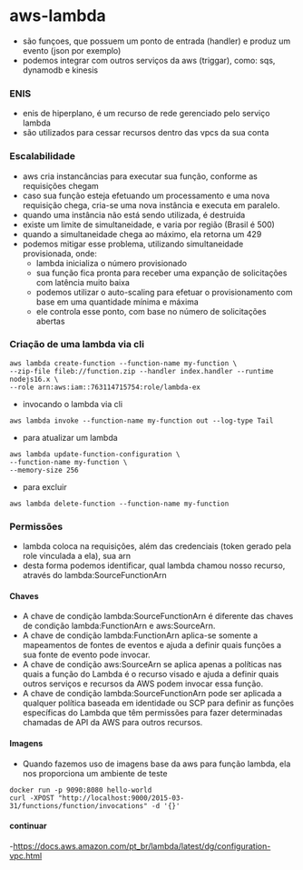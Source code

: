 # aws-lambda
- são funçoes, que possuem um ponto de entrada (handler) e produz um evento (json por exemplo)
- podemos integrar com outros serviços da aws (triggar), como: sqs, dynamodb e kinesis

### ENIS 
- enis de hiperplano, é um recurso de rede gerenciado pelo serviço lambda
- são utilizados para cessar recursos dentro das vpcs da sua conta

### Escalabilidade
- aws cria instancâncias para executar sua função, conforme as requisições chegam
- caso sua função esteja efetuando um processamento e uma nova requisição chega, cria-se uma nova instância e executa em paralelo.
- quando uma instância não está sendo utilizada, é destruida
- existe um limite de simultaneidade, e varia por região (Brasil é 500)
- quando a simultaneidade chega ao máximo, ela retorna um 429
- podemos mitigar esse problema, utilizando simultaneidade provisionada, onde:
  - lambda inicializa o número provisionado
  - sua função fica pronta para receber uma expanção de solicitações com latência muito baixa
  - podemos utilizar o auto-scaling para efetuar o provisionamento com base em uma quantidade mínima e máxima
  - ele controla esse ponto, com base no número de solicitações abertas

### Criação de uma lambda via cli
```
aws lambda create-function --function-name my-function \
--zip-file fileb://function.zip --handler index.handler --runtime nodejs16.x \
--role arn:aws:iam::763114715754:role/lambda-ex
```
- invocando o lambda via cli
```
aws lambda invoke --function-name my-function out --log-type Tail
```
- para atualizar um lambda
```
aws lambda update-function-configuration \
--function-name my-function \
--memory-size 256
```
- para excluir
```
aws lambda delete-function --function-name my-function
```

### Permissões
- lambda coloca na requisições, além das credenciais (token gerado pela role vinculada a ela), sua arn
- desta forma podemos identificar, qual lambda chamou nosso recurso, através do lambda:SourceFunctionArn

#### Chaves
- A chave de condição lambda:SourceFunctionArn é diferente das chaves de condição lambda:FunctionArn e aws:SourceArn. 
- A chave de condição lambda:FunctionArn aplica-se somente a mapeamentos de fontes de eventos e ajuda a definir quais funções a sua fonte de evento pode invocar. 
- A chave de condição aws:SourceArn se aplica apenas a políticas nas quais a função do Lambda é o recurso visado e ajuda a definir quais outros serviços e recursos da AWS podem invocar essa função. 
- A chave de condição lambda:SourceFunctionArn pode ser aplicada a qualquer política baseada em identidade ou SCP para definir as funções específicas do Lambda que têm permissões para fazer determinadas chamadas de API da AWS para outros recursos.

#### Imagens
- Quando fazemos uso de imagens base da aws para função lambda, ela nos proporciona um ambiente de teste
```
docker run -p 9090:8080 hello-world
curl -XPOST "http://localhost:9000/2015-03-31/functions/function/invocations" -d '{}'
```

#### continuar
-https://docs.aws.amazon.com/pt_br/lambda/latest/dg/configuration-vpc.html
